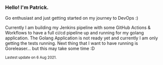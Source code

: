 ### Hello! I'm Patrick.

Go enthusiast and just getting started on my journey to DevOps :) 

Currently I am building my Jenkins pipeline with some GitHub Actions & Workflows to have a full ci/cd pipeline up and running for my golang application.
The Golang Application is not ready yet and currently I am only getting the tests running.
Next thing that I want to have running is Goreleaser... but this may take some time :D


<sub>Lastest update on 6 Aug 2021.</sub>
